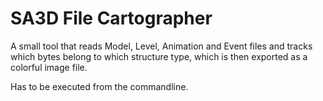 # SA3D File Cartographer
A small tool that reads Model, Level, Animation and Event files and tracks which bytes belong to which structure type, which is then exported as a colorful image file.

Has to be executed from the commandline.